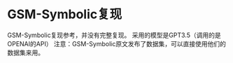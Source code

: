 # GSM-Symbolic复现
GSM-Symbolic复现参考，并没有完整复现。
采用的模型是GPT3.5（调用的是OPENAI的API）
注意：GSM-Symbolic原文发布了数据集，可以直接使用他们的数据集来用。
